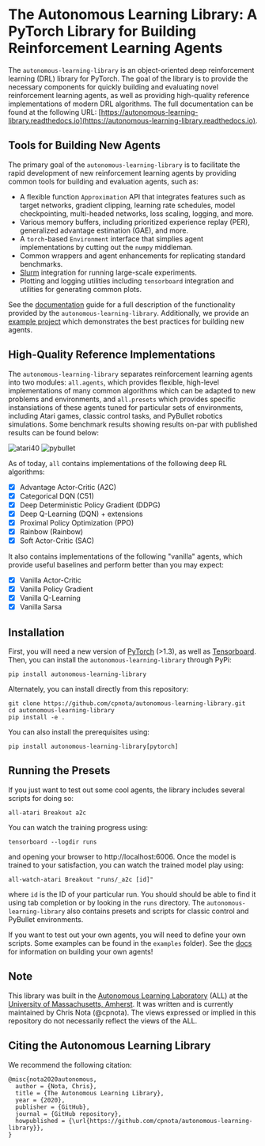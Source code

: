 # The Autonomous Learning Library: A PyTorch Library for Building Reinforcement Learning Agents

The `autonomous-learning-library` is an object-oriented deep reinforcement learning (DRL) library for PyTorch.
The goal of the library is to provide the necessary components for quickly building and evaluating novel reinforcement learning agents,
as well as providing high-quality reference implementations of modern DRL algorithms.
The full documentation can be found at the following URL: [https://autonomous-learning-library.readthedocs.io](https://autonomous-learning-library.readthedocs.io).

## Tools for Building New Agents

The primary goal of the `autonomous-learning-library` is to facilitate the rapid development of new reinforcement learning agents by providing common tools for building and evaluation agents, such as:

* A flexible function `Approximation` API that integrates features such as target networks, gradient clipping, learning rate schedules, model checkpointing, multi-headed networks, loss scaling, logging, and more.
* Various memory buffers, including prioritized experience replay (PER), generalized advantage estimation (GAE), and more.
* A `torch`-based `Environment` interface that simplies agent implementations by cutting out the `numpy` middleman.
* Common wrappers and agent enhancements for replicating standard benchmarks.
* [Slurm](https://slurm.schedmd.com/documentation.html) integration for running large-scale experiments.
* Plotting and logging utilities including `tensorboard` integration and utilities for generating common plots.

See the [documentation](https://autonomous-learning-library.readthedocs.io) guide for a full description of the functionality provided by the `autonomous-learning-library`.
Additionally, we provide an [example project](https://github.com/cpnota/all-example-project) which demonstrates the best practices for building new agents.

## High-Quality Reference Implementations

The `autonomous-learning-library` separates reinforcement learning agents into two modules: `all.agents`, which provides flexible, high-level implementations of many common algorithms which can be adapted to new problems and environments, and `all.presets` which provides specific instansiations of these agents tuned for particular sets of environments, including Atari games, classic control tasks, and PyBullet robotics simulations. Some benchmark results showing results on-par with published results can be found below:

![atari40](benchmarks/atari40.png)
![pybullet](benchmarks/pybullet.png)

As of today, `all` contains implementations of the following deep RL algorithms:

- [x] Advantage Actor-Critic (A2C)
- [x] Categorical DQN (C51)
- [x] Deep Deterministic Policy Gradient (DDPG)
- [x] Deep Q-Learning (DQN) + extensions
- [x] Proximal Policy Optimization (PPO)
- [x] Rainbow (Rainbow)
- [x] Soft Actor-Critic (SAC)

It also contains implementations of the following "vanilla" agents, which provide useful baselines and perform better than you may expect:

- [x] Vanilla Actor-Critic
- [x] Vanilla Policy Gradient
- [x] Vanilla Q-Learning
- [x] Vanilla Sarsa

## Installation

First, you will need a new version of [PyTorch](https://pytorch.org) (>1.3), as well as [Tensorboard](https://pypi.org/project/tensorboard/).
Then, you can install the `autonomous-learning-library` through PyPi:

```
pip install autonomous-learning-library
```

Alternately, you can install directly from this repository:

```
git clone https://github.com/cpnota/autonomous-learning-library.git
cd autonomous-learning-library
pip install -e .
```

You can also install the prerequisites using:

```
pip install autonomous-learning-library[pytorch]
```

## Running the Presets

If you just want to test out some cool agents, the library includes several scripts for doing so:

```
all-atari Breakout a2c
```

You can watch the training progress using:

```
tensorboard --logdir runs
```

and opening your browser to http://localhost:6006.
Once the model is trained to your satisfaction, you can watch the trained model play using:

```
all-watch-atari Breakout "runs/_a2c [id]"
```

where `id` is the ID of your particular run. You should should be able to find it using tab completion or by looking in the `runs` directory.
The `autonomous-learning-library` also contains presets and scripts for classic control and PyBullet environments.

If you want to test out your own agents, you will need to define your own scripts.
Some examples can be found in the `examples` folder).
See the [docs](https://autonomous-learning-library.readthedocs.io) for information on building your own agents!

## Note

This library was built in the [Autonomous Learning Laboratory](http://all.cs.umass.edu) (ALL) at the [University of Massachusetts, Amherst](https://www.umass.edu).
It was written and is currently maintained by Chris Nota (@cpnota).
The views expressed or implied in this repository do not necessarily reflect the views of the ALL.

## Citing the Autonomous Learning Library

We recommend the following citation:

```
@misc{nota2020autonomous,
  author = {Nota, Chris},
  title = {The Autonomous Learning Library},
  year = {2020},
  publisher = {GitHub},
  journal = {GitHub repository},
  howpublished = {\url{https://github.com/cpnota/autonomous-learning-library}},
}
```
